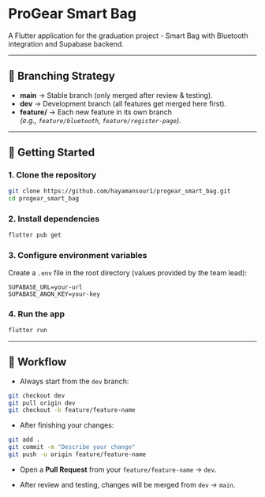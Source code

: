 

# ProGear Smart Bag

A Flutter application for the graduation project - Smart Bag with Bluetooth integration and Supabase backend.

---

## 🔀 Branching Strategy

- **main** → Stable branch (only merged after review & testing).
- **dev** → Development branch (all features get merged here first).
- **feature/** → Each new feature in its own branch  
  _(e.g., `feature/bluetooth`, `feature/register-page`)_.

---

## 🚀 Getting Started

### 1. Clone the repository
```bash
git clone https://github.com/hayamansour1/progear_smart_bag.git
cd progear_smart_bag
````

### 2. Install dependencies

```bash
flutter pub get
```

### 3. Configure environment variables

Create a `.env` file in the root directory (values provided by the team lead):

```
SUPABASE_URL=your-url
SUPABASE_ANON_KEY=your-key
```

### 4. Run the app

```bash
flutter run
```

---

## 📌 Workflow

* Always start from the `dev` branch:

```bash
git checkout dev
git pull origin dev
git checkout -b feature/feature-name
```

* After finishing your changes:

```bash
git add .
git commit -m "Describe your change"
git push -u origin feature/feature-name
```

* Open a **Pull Request** from your `feature/feature-name` → `dev`.

* After review and testing, changes will be merged from `dev` → `main`.
